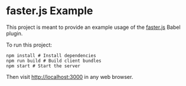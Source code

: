 # faster.js Example

This project is meant to provide an example usage of the [faster.js](https://github.com/vzhou842/faster.js) Babel plugin.

To run this project:

```shell
npm install # Install dependencies
npm run build # Build client bundles
npm start # Start the server
```

Then visit [http://localhost:3000](http://localhost:3000) in any web browser.
